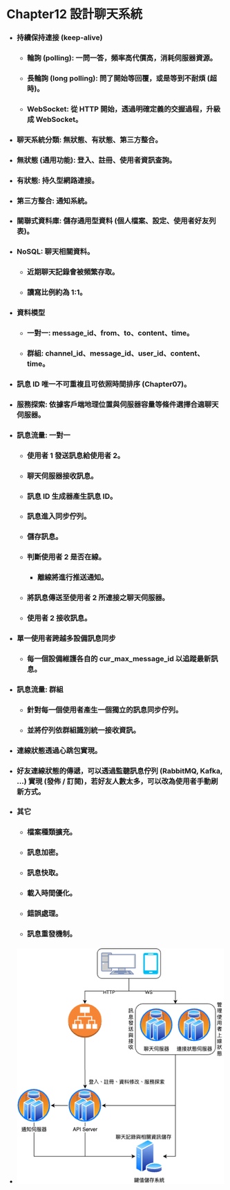 Chapter12 設計聊天系統
=====
* ### 持續保持連接 (keep-alive)
    * ### 輪詢 (polling): 一問一答，頻率高代價高，消耗伺服器資源。
    * ### 長輪詢 (long polling): 問了開始等回覆，或是等到不耐煩 (超時)。
    * ### WebSocket: 從 HTTP 開始，透過明確定義的交握過程，升級成 WebSocket。
* ### 聊天系統分類: 無狀態、有狀態、第三方整合。
* ### 無狀態 (通用功能): 登入、註冊、使用者資訊查詢。
* ### 有狀態: 持久型網路連接。
* ### 第三方整合: 通知系統。
* ### 關聯式資料庫: 儲存通用型資料 (個人檔案、設定、使用者好友列表)。
* ### NoSQL: 聊天相關資料。
    * ### 近期聊天記錄會被頻繁存取。
    * ### 讀寫比例約為 1:1。
* ### 資料模型
    * ### 一對一: message_id、from、to、content、time。
    * ### 群組: channel_id、message_id、user_id、content、time。
* ### 訊息 ID 唯一不可重複且可依照時間排序 (Chapter07)。
* ### 服務探索: 依據客戶端地理位置與伺服器容量等條件選擇合適聊天伺服器。
* ### 訊息流量: 一對一
    * ### 使用者 1 發送訊息給使用者 2。
    * ### 聊天伺服器接收訊息。
    * ### 訊息 ID 生成器產生訊息 ID。
    * ### 訊息進入同步佇列。
    * ### 儲存訊息。
    * ### 判斷使用者 2 是否在線。
        * ### 離線將進行推送通知。
    * ### 將訊息傳送至使用者 2 所連接之聊天伺服器。
    * ### 使用者 2 接收訊息。
* ### 單一使用者跨越多設備訊息同步
    * ### 每一個設備維護各自的 cur_max_message_id 以追蹤最新訊息。
* ### 訊息流量: 群組
    * ### 針對每一個使用者產生一個獨立的訊息同步佇列。
    * ### 並將佇列依群組識別統一接收資訊。
* ### 連線狀態透過心跳包實現。
* ### 好友連線狀態的傳遞，可以透過監聽訊息佇列 (RabbitMQ, Kafka, ...) 實現 (發佈 / 訂閱)，若好友人數太多，可以改為使用者手動刷新方式。
* ### 其它
    * ### 檔案種類擴充。
    * ### 訊息加密。
    * ### 訊息快取。
    * ### 載入時間優化。
    * ### 錯誤處理。
    * ### 訊息重發機制。
* ### ![image](https://raw.githubusercontent.com/GitHub-WeiChiang/main/master/SystemsDesign/Chapter12/SystemArchitectureDiagram.png)
<br />
